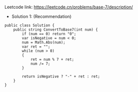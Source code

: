 Leetcode link: https://leetcode.cn/problems/base-7/description/

- Solution 1: (Recommendation)
```
public class Solution {
    public string ConvertToBase7(int num) {
        if (num == 0) return "0";
        var isNegative = num < 0;
        num = Math.Abs(num);
        var ret = "";
        while (num > 0)
        {
            ret = num % 7 + ret;
            num /= 7;
        }

        return isNegative ? "-" + ret : ret;
    }
}
```

